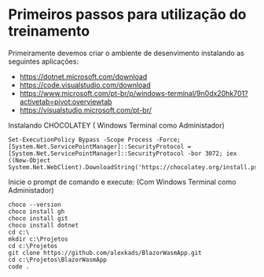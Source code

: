# Primeiros passos para utilização do treinamento

Primeiramente devemos criar o ambiente de desenvimento instalando as seguintes aplicações:

- https://dotnet.microsoft.com/download
- https://code.visualstudio.com/download
- https://www.microsoft.com/pt-br/p/windows-terminal/9n0dx20hk701?activetab=pivot:overviewtab
- https://visualstudio.microsoft.com/pt-br/

Instalando CHOCOLATEY ( Windows Terminal como Administador)

```
Set-ExecutionPolicy Bypass -Scope Process -Force; [System.Net.ServicePointManager]::SecurityProtocol = [System.Net.ServicePointManager]::SecurityProtocol -bor 3072; iex ((New-Object System.Net.WebClient).DownloadString('https://chocolatey.org/install.ps1'))
```

Inicie o prompt de comando e execute: (Com Windows Terminal como Administador)

```
choco --version
choco install gh
choco install git
choco install dotnet
cd c:\
mkdir c:\Projetos
cd c:\Projetos
git clone https://github.com/alexkads/BlazorWasmApp.git
cd c:\Projetos\BlazorWasmApp
code .
```
